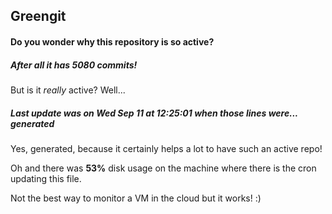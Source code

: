 ## Greengit

#### Do you wonder why this repository is so active?

##### After all it has 5080 commits!

But is it *really* active? Well...

##### Last update was on Wed Sep 11 at 12:25:01 when those lines were... generated

Yes, generated, because it certainly helps a lot to have such an active repo!

Oh and there was **53%** disk usage on the machine
where there is the cron updating this file.

Not the best way to monitor a VM in the cloud but it works! :)
